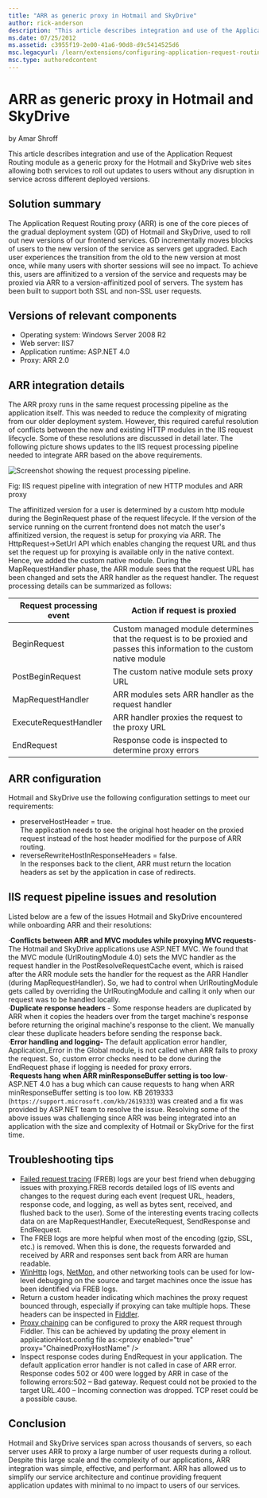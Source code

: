 ```yaml
---
title: "ARR as generic proxy in Hotmail and SkyDrive"
author: rick-anderson
description: "This article describes integration and use of the Application Request Routing module as a generic proxy for the Hotmail and SkyDrive web sites allowing both..."
ms.date: 07/25/2012
ms.assetid: c3955f19-2e00-41a6-90d8-d9c5414525d6
msc.legacyurl: /learn/extensions/configuring-application-request-routing-arr/arr-as-generic-proxy-in-hotmail-and-skydrive
msc.type: authoredcontent
---
```

# ARR as generic proxy in Hotmail and SkyDrive

by Amar Shroff

This article describes integration and use of the Application Request Routing module as a generic proxy for the Hotmail and SkyDrive web sites allowing both services to roll out updates to users without any disruption in service across different deployed versions.

## Solution summary

The Application Request Routing proxy (ARR) is one of the core pieces of the gradual deployment system (GD) of Hotmail and SkyDrive, used to roll out new versions of our frontend services. GD incrementally moves blocks of users to the new version of the service as servers get upgraded. Each user experiences the transition from the old to the new version at most once, while many users with shorter sessions will see no impact. To achieve this, users are affinitized to a version of the service and requests may be proxied via ARR to a version-affinitized pool of servers. The system has been built to support both SSL and non-SSL user requests. 

## Versions of relevant components

- Operating system: Windows Server 2008 R2
- Web server: IIS7
- Application runtime: ASP.NET 4.0
- Proxy: ARR 2.0

## ARR integration details

The ARR proxy runs in the same request processing pipeline as the application itself. This was needed to reduce the complexity of migrating from our older deployment system. However, this required careful resolution of conflicts between the new and existing HTTP modules in the IIS request lifecycle. Some of these resolutions are discussed in detail later. The following picture shows updates to the IIS request processing pipeline needed to integrate ARR based on the above requirements. 

![Screenshot showing the request processing pipeline.](arr-as-generic-proxy-in-hotmail-and-skydrive/_static/image2.png)

Fig: IIS request pipeline with integration of new HTTP modules and ARR proxy

The affinitized version for a user is determined by a custom http module during the BeginRequest phase of the request lifecycle. If the version of the service running on the current frontend does not match the user's affinitized version, the request is setup for proxying via ARR. The HttpRequest-&gt;SetUrl API which enables changing the request URL and thus set the request up for proxying is available only in the native context. Hence, we added the custom native module. During the MapRequestHandler phase, the ARR module sees that the request URL has been changed and sets the ARR handler as the request handler. The request processing details can be summarized as follows:

| **Request processing event** | **Action if request is proxied** |
| --- | --- |
| BeginRequest | Custom managed module determines that the request is to be proxied and passes this information to the custom native module |
| PostBeginRequest | The custom native module sets proxy URL |
| MapRequestHandler | ARR modules sets ARR handler as the request handler |
| ExecuteRequestHandler | ARR handler proxies the request to the proxy URL |
| EndRequest | Response code is inspected to determine proxy errors |

## ARR configuration

Hotmail and SkyDrive use the following configuration settings to meet our requirements: 

- preserveHostHeader = true.   
The application needs to see the original host header on the proxied request instead of the host header modified for the purpose of ARR routing.
- reverseRewriteHostInResponseHeaders = false.   
In the responses back to the client, ARR must return the location headers as set by the application in case of redirects.

## IIS request pipeline issues and resolution

Listed below are a few of the issues Hotmail and SkyDrive encountered while onboarding ARR and their resolutions:

 ·**Conflicts between ARR and MVC modules while proxying MVC requests**- The Hotmail and SkyDrive applications use ASP.NET MVC. We found that the MVC module (UrlRoutingModule 4.0) sets the MVC handler as the request handler in the PostResolveRequestCache event, which is raised after the ARR module sets the handler for the request as the ARR Handler (during MapRequestHandler). So, we had to control when UrlRoutingModule gets called by overriding the UrlRoutingModule and calling it only when our request was to be handled locally.  
·**Duplicate response headers** - Some response headers are duplicated by ARR when it copies the headers over from the target machine's response before returning the original machine's response to the client. We manually clear these duplicate headers before sending the response back.  
·**Error handling and logging-** The default application error handler, Application\_Error in the Global module, is not called when ARR fails to proxy the request. So, custom error checks need to be done during the EndRequest phase if logging is needed for proxy errors.  
·**Requests hang when ARR minResponseBuffer setting is too low**- ASP.NET 4.0 has a bug which can cause requests to hang when ARR minResponseBuffer setting is too low. KB 2619333 (`https://support.microsoft.com/kb/2619333`) was created and a fix was provided by ASP.NET team to resolve the issue.  Resolving some of the above issues was challenging since ARR was being integrated into an application with the size and complexity of Hotmail or SkyDrive for the first time.  

## Troubleshooting tips

- [Failed request tracing](../../troubleshoot/using-failed-request-tracing/using-failed-request-tracing-rules-to-troubleshoot-application-request-routing-arr.md) (FREB) logs are your best friend when debugging issues with proxying.FREB records detailed logs of IIS events and changes to the request during each event (request URL, headers, response code, and logging, as well as bytes sent, received, and flushed back to the user). Some of the interesting events tracing collects data on are MapRequestHandler, ExecuteRequest, SendResponse and EndRequest.
- The FREB logs are more helpful when most of the encoding (gzip, SSL, etc.) is removed. When this is done, the requests forwarded and received by ARR and responses sent back from ARR are human readable.
- [WinHttp](https://msdn.microsoft.com/library/windows/desktop/aa382925(v=vs.85).aspx) logs, [NetMon](https://www.microsoft.com/download/details.aspx?id=4865), and other networking tools can be used for low-level debugging on the source and target machines once the issue has been identified via FREB logs.
- Return a custom header indicating which machines the proxy request bounced through, especially if proxying can take multiple hops. These headers can be inspected in [Fiddler](http://www.fiddler2.com/).
- [Proxy chaining](https://blogs.iis.net/wonyoo/archive/2011/03/30/application-request-routing-and-proxy-chain.aspx) can be configured to proxy the ARR request through Fiddler. This can be achieved by updating the proxy element in applicationHost.config file as:&lt;proxy enabled="true" proxy="ChainedProxyHostName" /&gt;
- Inspect response codes during EndRequest in your application. The default application error handler is not called in case of ARR error. Response codes 502 or 400 were logged by ARR in case of the following errors:502 – Bad gateway. Request could not be proxied to the target URL.400 – Incoming connection was dropped. TCP reset could be a possible cause.

## Conclusion

Hotmail and SkyDrive services span across thousands of servers, so each server uses ARR to proxy a large number of user requests during a rollout. Despite this large scale and the complexity of our applications, ARR integration was simple, effective, and performant. ARR has allowed us to simplify our service architecture and continue providing frequent application updates with minimal to no impact to users of our services.

